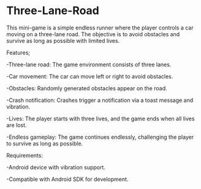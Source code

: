 # Three-Lane-Road
This mini-game is a simple endless runner where the player controls a car moving on a three-lane road.
The objective is to avoid obstacles and survive as long as possible with limited lives.

Features;

-Three-lane road: The game environment consists of three lanes.

-Car movement: The car can move left or right to avoid obstacles.

-Obstacles: Randomly generated obstacles appear on the road.

-Crash notification: Crashes trigger a notification via a toast message and vibration.

-Lives: The player starts with three lives, and the game ends when all lives are lost.

-Endless gameplay: The game continues endlessly, challenging the player to survive as long as possible.

Requirements:

-Android device with vibration support.

-Compatible with Android SDK for development.
